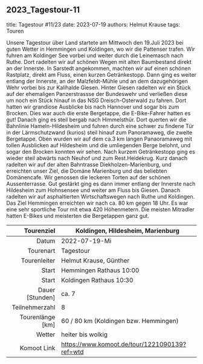 ## 2023_Tagestour-11

title: Tagestour #11/23
date: 2023-07-19 
authors: Helmut Krause 
tags: Touren 

Unsere Tagestour über Land startete am Mittwoch den 19.Juli 2023 bei guten Wetter in Hemmingen und Koldingen, wo wir die Pattenser trafen. Wir fuhren am Koldinger See vorbei und weiter durch die Leinemasch nach Ruthe. Dort radelten wir auf schönen Wegen mit alten Baumbestand direkt an der Innerste. In Sarstedt angekommen, machten wir auf einen schönen Rastplatz, direkt am Fluss, einen kurzen Getränkestopp.
Dann ging es weiter entlang der Innerste, an der Malzfeldt-Mühle und an dem dazugehörigen Wehr vorbei bis zur Kalihalde Giesen. Hinter Giesen radelten wir ein Stück auf der ehemaligen Panzerstrassse der Bundeswehr und verließen diese um noch ein Stück hinauf in das NSG Dreisch-Osterwald zu fahren. Dort hatten wir grandiose Ausblicke bis nach Hannover und sogar bis zum Brocken. Dies war auch die erste Bergetappe, die E-Bike-Fahrer hatten es gut! Danach ging es steil bergab nach Himmelsthür. Dort querten wir die Bahnlinie Hameln-Hildesheim und fuhren durch eine schwer zu findene Tür in der Lärmschutzwand (kurios) steil hinauf zum Panoramaweg, die zweite Bergetappe. Oben wurden wir auf dem ca.3 km langen Panaoramaweg mit tollen Ausblicken auf Hildesheim und die umliegenden Berge belohnt, und sogar den Brocken konnten wir sehen. Nach kurzem Getränkestopp ging es wieder steil abwärts nach Neuhof und zum Rest.Heidekrug. Kurz danach radelten wir auf der alten Bahntrasse Diekholzen-Marienburg, und erreichten unser Ziel, die Domäne Marienburg und das beliebten Domänencafe. Wir genossen die leckeren Torten auf der schönen Aussenterrasse. Gut gestärkt ging es dann immer entlang der Innerste nach Hildesheim zum Hohnsensee und weiter am Fluss bis Giesen. Danach radelten wir auf asphaltierten Wirtschaftswegen nach Ruthe und Koldingen. Das Ziel Hemmingen erreichten wir nach ca. 80 km gegen 18 Uhr. Es war eine sehr sportliche Tour mit etwa 420 Höhenmetern. Die meisten Mitradler hatten E-Bikes und meisterten die Bergetappen ganz gut. 

Tourenziel       | Koldingen, Hildesheim, Marienburg
---------------: | ----------------------- 
Datum            | 2022-07-19-Mi
Tourenart        | Tagestour
Tourenleiter     | Helmut Krause, Günther 
Start            | Hemmingen Rathaus 10:00
Start            | Koldingen Rathaus 10:30
Dauer [Stunden]  | ca. 7 
Teilnehmerzahl   | 8
Tourenlänge [km] | 60 / 80 km (Koldingen bzw. Hemmingen)
Wetter           | heiter bis wolkig
Komoot Link      | <https://www.komoot.de/tour/1221090139?ref=wtd>
